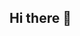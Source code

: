 ## Hi there 👋

<!--
**Babitha-Vaithy/Babitha-Vaithy** is a ✨ _special_ ✨ repository because its `README.md` (this file) appears on your GitHub profile.

Here are some ideas to get you started:

- 🔭 I worked on:
    1. ClothingItem application 
      Description : worked on User Interface of clothingItem app where they can signup and login the account of the user. And upload the picture of the clothing items so they can                     like or dislike and delete the items. You can respectively set the Username and avatar and edit the username and avatar. If the user has not Signup and created the account and they access the profile page, it will navigate them to the main page. And finally, we worked on Log out so the user can log out the account and sign up. Techniques and Technologies: React, JavaScript, HTML, CSS
      Technlogies used : ReactJS, HTML, CSS 
      Github link : https://github.com/Babitha-Vaithy/se_project_react
    
     2. Backend authentication/ Authorization 
      Description :The back-end project is focused on creating a server for the WTWR (What to Wear?) application. To work with databases, set up security and testing, and deploy web applications on a remote machine. The eventual goal is to create a server with an API and user authorization.
      Github link : https://github.com/Babitha-Vaithy/se_project_express


      3. News Explorer 
      Description: Worked on the Main page where the header, search bar, about, footer will be presented. The user can click the Sign-Up button and fill in the required information for registration then user can Sign In their respective profile based on their email and password.User cannot view any page before the registration. Once the profile is opened, user can view saved articles page and their profile name in header. Users can search for any information by using the search bar and they can save the article by clicking the save icon.In the saved page, they can view all saved articles with the count, and they can delete the article. 
      Techniques and Technologies: React, JavaScript, HTML, CSS
      Github link : https://github.com/Babitha-Vaithy/news_explorer/tree/stage-1-frontend-api

      
- 🌱 I’m currently learning Typescript, ReactJS, ECMAScript 2024
- 👯 I’m looking to collaborate on open source react project
- 🤔 I’m looking for front end software engineering roles on ReactJS
- 💬 Ask me about 
- 📫 How to reach me: Linkedin, email: babithababi340@gmail.com,  
- 😄 Pronouns: She/Her
- ⚡ Fun fact: Painting
-->
